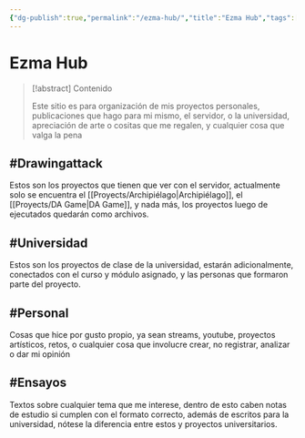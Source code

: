 ```yaml
---
{"dg-publish":true,"permalink":"/ezma-hub/","title":"Ezma Hub","tags":["Drawingattack","Universidad","Personal","Ensayos","gardenEntry","gardenEntry","gardenEntry","gardenEntry","gardenEntry","gardenEntry","gardenEntry","gardenEntry"],"created":"2023-03-21T10:20:43.321-05:00","updated":"2023-03-21T17:48:18.053-05:00"}
---
```



# Ezma Hub

> [!abstract] Contenido
> 
> Este sitio es para organización de mis proyectos personales, publicaciones que hago para mi mismo, el servidor, o la universidad, apreciación de arte o cositas que me regalen, y cualquier cosa que valga la pena

## #Drawingattack

Estos son los proyectos que tienen que ver con el servidor, actualmente solo se encuentra el [[Proyects/Archipiélago\|Archipiélago]], el [[Proyects/DA Game\|DA Game]], y nada más, los proyectos luego de ejecutados quedarán como archivos.

## #Universidad

Estos son los proyectos de clase de la universidad, estarán adicionalmente, conectados con el curso y módulo asignado, y las personas que formaron parte del proyecto.

## #Personal

Cosas que hice por gusto propio, ya sean streams, youtube, proyectos artísticos, retos, o cualquier cosa que involucre crear, no registrar, analizar o dar mi opinión

## #Ensayos

Textos sobre cualquier tema que me interese, dentro de esto caben notas de estudio si cumplen con el formato correcto, además de escritos para la universidad, nótese la diferencia entre estos y proyectos universitarios.
